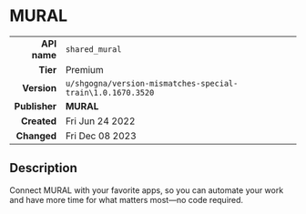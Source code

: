 # MURAL
| | |
|-:|-|
|**API name**|`shared_mural`|
|**Tier**|Premium|
|**Version**|`u/shgogna/version-mismatches-special-train\1.0.1670.3520`|
|**Publisher**|**MURAL**|
|**Created**|Fri Jun 24 2022|
|**Changed**|Fri Dec 08 2023|

## Description
Connect MURAL with your favorite apps, so you can automate your work and have more time for what matters most—no code required.
